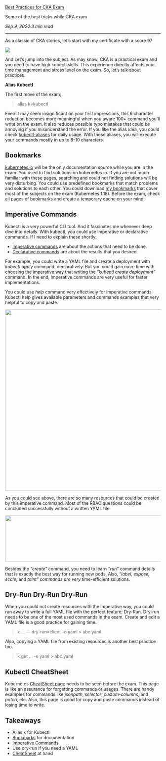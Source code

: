 
[Best Practices for CKA Exam](https://medium.com/@emreodabas_20110?source=post_page-----9c1e51ea9b29--------------------------------)

Some of the best tricks while CKA exam

_Sep 9, 2020·3 min read_

---

As a classic of CKA stories, let’s start with my certificate with a score 97

![](https://miro.medium.com/max/1400/0*HmafJ7M3E0eOiwWG)

And Let’s jump into the subject. As may know, CKA is a practical exam and you need to have high kubectl skills. This experience directly affects your time management and stress level on the exam. So, let’s talk about practices.

**Alias Kubectl**

The first move of the exam;

> alias k=kubectl

Even It may seem insignificant on your first impressions, this 6 character reduction becomes more meaningful when you aware 100+ command you’ll write on the exam. It also reduces possible typo mistakes that could be annoying if you misunderstand the error. If you like the alias idea, you could check [kubectl-aliases](https://github.com/ahmetb/kubectl-aliases) for daily usage. With these aliases, you will execute your commands mostly in up to 8–10 characters.

Bookmarks
---------

[kubernetes.io](http://kubernetes.io) will be the only documentation source while you are in the exam. You used to find solutions on kubernetes.io. If you are not much familiar with these pages, searching and could not finding solutions will be very disturbing. You could use predefined bookmarks that match problems and solutions to each other. You could download [my bookmarks](https://github.com/emreodabas/cheatsheets/releases/download/links/cka-bookmarks.html) that cover most of the subjects on the exam (Kubernetes 1.18). Before the exam, check all pages of bookmarks and create a temporary cache on your mind.

Imperative Commands
-------------------

Kubectl is a very powerful CLI tool. And it fascinates me whenever deep dive into details. With kubectl, you could use imperative or declarative commands. If I need to explain these shortly;

*   [Imperative commands](https://kubernetes.io/docs/tasks/manage-kubernetes-objects/imperative-command/) are about the actions that need to be done.
*   [Declarative commands](https://kubernetes.io/docs/tasks/manage-kubernetes-objects/declarative-config/) are about the results that you desired.

For example, you could write a YAML file and create a deployment with _kubectl apply_ command, declaratively. But you could gain more time with choosing the imperative way that writing the “_kubectl create deployment”_ command. In the end, Imperative commands are very useful for faster implementations.

You could use _help_ command very effectively for imperative commands. Kubectl help gives available parameters and commands examples that very helpful to copy and paste.

<img alt="" class="ef es eo ex w" src="https://miro.medium.com/max/1400/1\*V29EqveIVe9D6ocHJhru-A.png" width="700" height="587" srcSet="https://miro.medium.com/max/552/1\*V29EqveIVe9D6ocHJhru-A.png 276w, https://miro.medium.com/max/1104/1\*V29EqveIVe9D6ocHJhru-A.png 552w, https://miro.medium.com/max/1280/1\*V29EqveIVe9D6ocHJhru-A.png 640w, https://miro.medium.com/max/1400/1\*V29EqveIVe9D6ocHJhru-A.png 700w" sizes="700px" role="presentation"/>

As you could see above, there are so many resources that could be created by this imperative command. Most of the RBAC questions could be concluded successfully without a written YAML file.

<img alt="" class="ef es eo ex w" src="https://miro.medium.com/max/1400/1\*ixRI3-ZdGozCxWR5kB\_30Q.png" width="700" height="150" srcSet="https://miro.medium.com/max/552/1\*ixRI3-ZdGozCxWR5kB\_30Q.png 276w, https://miro.medium.com/max/1104/1\*ixRI3-ZdGozCxWR5kB\_30Q.png 552w, https://miro.medium.com/max/1280/1\*ixRI3-ZdGozCxWR5kB\_30Q.png 640w, https://miro.medium.com/max/1400/1\*ixRI3-ZdGozCxWR5kB\_30Q.png 700w" sizes="700px" role="presentation"/>

Besides the _“create”_ command, you need to learn _“run”_ command details that is exactly the best way for running new pods. Also, “_label, expose, scale,_ and _taint” commands are very_ time-efficient solutions.

Dry-Run Dry-Run Dry-Run
-----------------------

When you could not create resources with the imperative way, you could run away to write a full YAML file with the perfect feature; Dry-Run. Dry-run needs to be one of the most used commands in the exam. Create and edit a YAML file is a good practice for gaining time.

> k … — dry-run=client -o yaml > abc.yaml

Also, copying a YAML file from existing resources is another best practice too.

> k get … -o yaml > abc.yaml

Kubectl CheatSheet
------------------

Kubernetes [CheatSheet page](https://kubernetes.io/docs/reference/kubectl/cheatsheet/) needs to be seen before the exam. This page is like an assurance for forgetting commands or usages. There are handy examples for commands like _jsonpath_, _selector_, _custom-columns,_ and _patch_, etc. Also, this page is good for copy and paste commands instead of losing time to write.

Takeaways
---------

*   Alias k for Kubectl
*   [Bookmarks](https://github.com/emreodabas/cheatsheets/releases/download/links/cka-bookmarks.html) for documentation
*   [Imperative Commands](https://kubernetes.io/docs/tasks/manage-kubernetes-objects/imperative-command/)
*   Use dry-run if you need a YAML
*   [CheatSheet](https://kubernetes.io/docs/reference/kubectl/cheatsheet/) at hand
